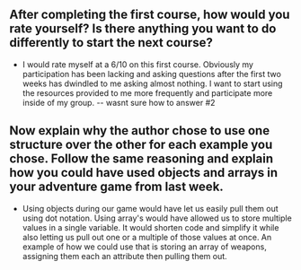 ##  After completing the first course, how would you rate yourself? Is there anything you want to do differently to start the next course? 

- I would rate myself at a 6/10 on this first course. Obviously my participation has been lacking and asking questions after the first two weeks has dwindled to me asking
almost nothing. I want to start using the resources provided to me more frequently and participate more inside of my group.
-- wasnt sure how to answer #2
##  Now explain why the author chose to use one structure over the other for each example you chose. Follow the same reasoning and explain how you could have used objects and arrays in your adventure game from last week. 

-  Using objects during our game would have let us easily pull them out using dot notation.  Using array's would have allowed us to store multiple values in a single variable. It would shorten code and simplify it while also letting us pull out one or a multiple of those values at once.
An example of how we could use that is storing an array of weapons, assigning them each an attribute then pulling them out.


